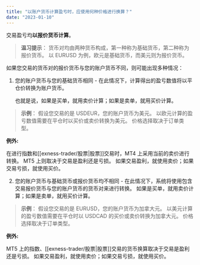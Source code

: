 ```yaml
---
title: "以账户货币计算盈亏时，应使用何种价格进行换算？"
date: "2023-01-10"
---
```


<Ads></Ads> 

交易盈亏均**以报价货币计算**。

> **温习提示**：
> 货币对均由两种货币构成，第一种称为基础货币，第二种称为报价货币。 以 EURUSD 为例，欧元是基础货币，而美元则为报价货币。

如果您交易的货币对的报价货币与您的账户货币不同，则可能出现多种情况：

1. 您的账户货币与您的基础货币相同 - 在此情况下，计算得出的盈亏数值将以平仓价转换为账户货币。
    
    也就是说，如果是买单，就用卖价计算；如果是卖单，就用买价计算。
    

> **示例**：
> 假设您交易的是 USDEUR，您的账户货币为美元。 以欧元计算的盈亏数值需要在平仓时以买价或卖价转换为美元。 价格选择取决于订单类型。

**例外:**

在进行指数和[[exness-trader/股票|股票]]交易时，MT4 上采用当前的卖价进行转换。 MT5 上则取决于交易是盈利还是亏损。 如果交易盈利，就使用卖价；如果交易亏损，就使用买价。

2. 您的账户货币与基础货币或报价货币均不相同 - 在此情况下，系统将使用包含交易报价货币与您的账户货币的货币对来进行转换。 如果是买单，就用卖价计算；如果是卖单，就用买价计算。

> **示例**：
> 假设您交易的是 EURUSD，您的账户货币为加拿大元。 以美元计算的盈亏数值需要在平仓时以 USDCAD 的买价或卖价转换为加拿大元。 价格选择取决于订单类型。

**例外:**

MT5 上的指数、[[exness-trader/股票|股票]]交易的货币换算取决于交易是盈利还是亏损。 如果交易盈利，就使用卖价；如果交易亏损，就使用买价。
